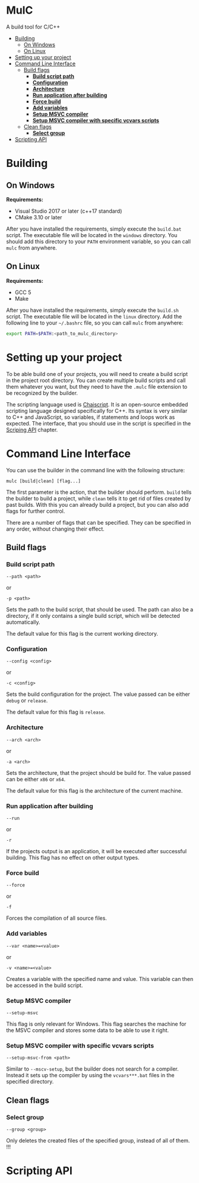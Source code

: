 <!-- omit in toc -->
# MulC
A build tool for C/C++

- [Building](#building)
  - [On Windows](#on-windows)
  - [On Linux](#on-linux)
- [Setting up your project](#setting-up-your-project)
- [Command Line Interface](#command-line-interface)
  - [Build flags](#build-flags)
    - [**Build script path**](#build-script-path)
    - [**Configuration**](#configuration)
    - [**Architecture**](#architecture)
    - [**Run application after building**](#run-application-after-building)
    - [**Force build**](#force-build)
    - [**Add variables**](#add-variables)
    - [**Setup MSVC compiler**](#setup-msvc-compiler)
    - [**Setup MSVC compiler with specific vcvars scripts**](#setup-msvc-compiler-with-specific-vcvars-scripts)
  - [Clean flags](#clean-flags)
    - [**Select group**](#select-group)
- [Scripting API](#scripting-api)


# Building

## On Windows
**Requirements:**
- Visual Studio 2017 or later (c++17 standard)
- CMake 3.10 or later

After you have installed the requirements, simply execute the `build.bat` script. The executable file will be located in the `windows` directory. You should add this directory to your `PATH` environment variable, so you can call `mulc` from anywhere.

## On Linux
**Requirements:**
- GCC 5
- Make

After you have installed the requirements, simply execute the `build.sh` script. The executable file will be located in the `linux` directory. Add the following line to your `~/.bashrc` file, so you can call `mulc` from anywhere:
```sh
export PATH=$PATH:<path_to_mulc_directory>
```

# Setting up your project

To be able build one of your projects, you will need to create a build script in the project root directory. You can create multiple build scripts and call them whatever you want, but they need to have the `.mulc` file extension to be recognized by the builder.

The scripting language used is [Chaiscript](https://github.com/ChaiScript/ChaiScript). It is an open-source embedded scripting language designed specifically for C++. Its syntax is very similar to C++ and JavaScript, so variables, if statements and loops work as expected. The interface, that you should use in the script is specified in the [Scriping API](#api) chapter.

# Command Line Interface
You can use the builder in the command line with the following structure:
```
mulc [build|clean] [flag...]
```
The first parameter is the action, that the builder should perform. `build` tells the builder to build a project, while `clean` tells it to get rid of files created by past builds. With this you can already build a project, but you can also add flags for further control.

There are a number of flags that can be specified. They can be specified in any order, without changing their effect.

## Build flags

### **Build script path**
```
--path <path> 
```
or
```
-p <path> 
```
Sets the path to the build script, that should be used. The path can also be a directory, if it only contains a single build script, which will be detected automatically.

The default value for this flag is the current working directory.

### **Configuration**
```
--config <config>
```
or
```
-c <config>
```
Sets the build configuration for the project. The value passed can be either `debug` or `release`.

The default value for this flag is `release`.

### **Architecture**
```
--arch <arch>
```
or
```
-a <arch>
```
Sets the architecture, that the project should be build for. The value passed can be either `x86` or `x64`.

The default value for this flag is the architecture of the current machine.

### **Run application after building**
```
--run
```
or
```
-r
```
If the projects output is an application, it will be executed after successful building. This flag has no effect on other output types.

### **Force build**
```
--force
```
or
```
-f
```
Forces the compilation of all source files.

### **Add variables**
```
--var <name>=<value>
```
or
```
-v <name>=<value>
```
Creates a variable with the specified name and value. This variable can then be accessed in the build script.

### **Setup MSVC compiler**
```
--setup-msvc 
```
This flag is only relevant for Windows. This flag searches the machine for the MSVC compiler and stores some data to be able to use it right.

### **Setup MSVC compiler with specific vcvars scripts**
```
--setup-msvc-from <path>
```
Similar to `--mscv-setup`, but the builder does not search for a compiler. Instead it sets up the compiler by using the `vcvars***.bat` files in the specified directory.

## Clean flags

### **Select group**
```
--group <group>
```
Only deletes the created files of the specified group, instead of all of them. !!!

# Scripting API


